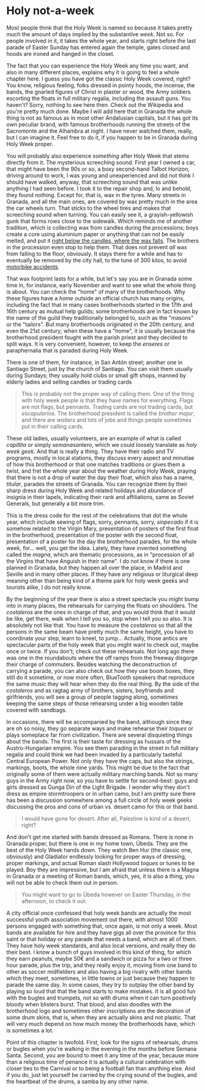 # Holy not-a-week

Most people think that the Holy Week is  named so because it takes
pretty much the amount of days implied by the substantive *week*. Not
so. For people involved in it, it takes the whole year, and starts
right before the last parade of Easter Sunday has entered again the
temple, gates closed and hoods are ironed and hanged in the closet. 

The fact that you can experience the Holy Week any time you want, and
also in many different places, explains why it is going to feel a
whole chapter here. I guess you have got the classic Holy Week
covered, right? You know, religious feeling, folks dressed in pointy
hoods, the incense, the bands, the gnarled figures of Christ in
plaster or wood, the Army soldiers escorting the floats in full
military regalia, including the assault guns. You haven't? Sorry,
nothing to see here then. Check out the Wikipedia and you're pretty
much done. Maybe I will add here that in Granada the whole thing is
not as famous as in most other Andalusian capitals, but it has got its
own peculiar brand, with famous brotherhoods running the streets of
the Sacromonte and the Alhambra at night. I have never watched them,
really, but I can imagine it. Feel free to do it, if you happen to be
in Granada during Holy Week proper.

You will probably also experience *something* after Holy Week that
stems directly from it. The mysterious screeching sound. First year I
owned a car, that might have been the 90s or so, a boxy second-hand
Talbot Horizon, driving around to work, I was young and unexperienced
and did not think I should have walked, anyway, that screeching sound
that was unlike anything I had seen before. I took it to the repair
shop and, lo and behold, they found nothing. Except for, that is, wax
in the tyres. Many streets in Granada, and all the main ones, are
covered by wax pretty much in the area the car wheels turn. That
sticks to the wheel tires and makes that screeching sound when
turning. You can easily see it, a grayish-yellowish gunk that forms
rows close to the sidewalk. Which reminds me of another tradition,
which is collecting wax from candles during the processions; boys
create a core using aluminium paper or anything that can not be easily
melted, and put it
[right below the candles, where the wax falls](https://www.flickr.com/photos/guervos/3991990775/in/photolist-75KZMa-4zbnw7). The
brothers in the procession even stop to help them. That does not
prevent *all* wax from falling to the floor, obviously. It stays there
for a while and has to eventually be removed by the city hall, to the
tune of 300 kilos, to avoid
[motorbike accidents](http://www.granadadigital.es/atencion-motorista-cera-en-la-calzada/). 

That wax footprint lasts for a while, but let's say you are in Granada
some time in, for instance, early
November and want to see what the whole thing is about. You can check
the "home" of many of the brotherhoods. Why these figures have a
*home* outside an official church has many origins, including the fact
that in many cases brotherhoods started in the 17th and 16th century
as mutual help guilds; some brotherhoods are in fact known by the name
of the guild they traditionally belonged to, such as the "masons" or
the "tailors". But many brotherhoods originated in the 20th century,
and even the 21st century; when these have a "home", it is usually
because the brotherhood president fought with the parish priest and
they decided to split ways. It is very convenient, however, to keep
the *enseres* or paraphernalia that is paraded during Holy Week. 

There is one of them, for instance, in San Antón street; another one
in Santiago Street, just by the church of Santiago. You can visit them
usually during Sundays; they usually hold clubs or small gift shops,
manned by elderly ladies and selling candles or trading cards 

>This is probably not the proper way of calling them. One of the thing
>with holy week people is that they have names for everything. Flags
>are not flags, but pennants. Trading cards are not trading cards,
>but *escapularios*. The brotherhood president is called the *brother
>major*, and there are *waiters* and lots of jobs and things people
>sometimes put in their calling cards. 

These old ladies, usually volunteers, are an example of what is called
*capillita* or simply *semanasantero*, which we could loosely
translate as *holy week geek*. And that is really a thing. They have
their radio and TV programs, mostly in local stations, they discuss
every aspect and minutiae of how this brotherhood or that one matches
traditions or gives them a twist, and fret the whole year about the
weather during Holy Week, praying that there is not a drop of water
the day their float, which also has a name, *titular*, parades the
streets of Granada. You can recognize them by their sharp dress during
Holy Week and related holidays and abundance of insignia in their
lapels, indicating their rank and affiliations, same as Soviet
Generals, but generally a bit more trim. 

This is the dress code for the rest of the celebrations that dot the
whole year, which include sewing of flags, sorry, pennants, sorry,
*sinpecado* if it is somehow related to the Virgin Mary, presentation
of posters of the first float in the brotherhood, presentation of the
poster with the second float, presentation of a poster for the day the
brotherhood parades, for the whole week, for... well, you get the
idea. Lately, they have invented something called the *magna*, which
are thematic processions, as in "procession of all the Virgins that
have Anguish in their name". I do not know if there is one planned in
Granada, but they happen all over the place, in Madrid and Seville and
in many other places. If they have any religious or liturgical deep meaning
other than being kind of a theme park for holy week geeks and tourists
alike, I do not really know. 

By the beginning of the year there is also a street spectacle you
might bump into in many places, the rehearsals for carrying the floats
on shoulders. The *costaleros* are the ones in charge of that, and you
would think that it would be like, get there, walk when I tell you so,
stop when I tell you so also. It is absolutely not like that. You have
to measure the *costaleros* so that all the persons in the same beam
have pretty much the same height, you have to coordinate your step,
learn to kneel, to jump... Actually, those antics are spectacular
parts of the holy week that you might want to check out, maybe once or
twice. If you don't, check out these rehearsals. Not long ago there
was one in the roundabouts where the off ramps from the freeway
disgorge their charge of commuters. Besides watching the
deconstruction of carrying a parade, you can also check out how they
use boom boxes, they still do it sometime, or now more often,
BlueTooth speakers that reproduce the same music they will hear when
they do the real thing. By the side of the *costaleros* and as ragtag
army of brothers, sisters, boyfriends and girlfriends, you will see a
group of people tagging along, sometimes keeping the same steps of
those rehearsing under a big wooden table covered with sandbags.

In occasions, there will be accompanied by the band, although since
they are oh so noisy, they go separate ways and make rehearse their
*toques* or plays someplace far from civilization. There are several
disquieting things about the bands. The first is their taste for
dressing as hussars of the Austro-Hungarian empire. You see them
parading in the street in full military regalia and could think we had
been invaded by a particularly tasteful Central European Power. Not
only they have the caps, but also the strings, markings, boots, the
whole nine yards. This might be due to the fact that originally some
of them were actually military marching bands. Not so many guys in the
Army right now, so you have to settle for second-best: guys and girls dressed as
Gunga Din of the Light Brigade. I wonder why they don't dress as
empire stormtroopers or in urban camo, but I am pretty sure there has
been a discussion somewhere among a full circle of holy week geeks
discussing the pros and cons of urban vs. desert camo for this or that
band.

>I would have gone for desert. After all, Palestine is kind of a
>desert, right?

And don't get me started with bands dressed as Romans. There is none
in Granada proper, but there is one in my home town, Úbeda. They are
the best of the Holy Week hands down. They watch Ben Hur (the classic
one, obviously) and Gladiator endlessly looking for proper ways of
dressing, proper markings, and actual Roman slash Hollywood *toques*
or tunes to be played. Boy they are impressive, but I am afraid that
unless there is a Magna in Granada or a meeting of Roman bands, which,
yes, it is also a thing, you will not be able to check them out in
person. 

>You might want to go to Úbeda however on Easter Thursday, in the
>afternoon, to check it out.

A city official once confessed that holy week bands are actually the
most successful youth association  movement out there, with
almost 1000 persons engaged with something that, once again, is not
only a week. Most bands are available for hire and they have gigs all
over the province for this saint or that holiday or any parade that
needs a band, which are all of them. They have holy week standards,
and also local versions, and really they do their best. I know a bunch
of guys involved in this kind of thing, for which they earn peanuts,
maybe 50€ and a sandwich or pizza for a two or three hour parade, plus
the trip, and they really enjoy it, moving from one band to other as
soccer midfielders and also having a big rivalry with other bands
which they meet, sometimes, in little towns or just because they
happen to parade the same day. In some cases, they try to outplay the
other band by playing so loud that that the band starts to make
mistakes. It is all good fun with the bugles and trumpets, not so with
drums when it can turn positively bloody when blisters burst. That blood,
and also doodles with the brotherhood logo and sometimes other
inscriptions are the decoration of some drum skins, that is, when they
are actually skins and not plastic. That will very much depend on how
much money the brotherhoods have, which is sometimes a lot.

Point of this chapter is twofold. First, look for the signs of
rehearsals, drums or bugles when you're walking in the evening in the
months before Semana Santa. Second, you are bound to meet it any time
of the year, because more than a religious time of penance it is
actually a cultural celebration with closer ties to the Carnival or to
being a football fan than anything else. And if you do, just let
yourself be carried by the crying sound of the bugles, and the
heartbeat of the drums, a samba by any other name. 
